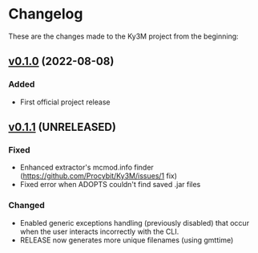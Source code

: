 # Changelog

These are the changes made to the Ky3M project from the beginning:

## [v0.1.0](https://github.com/Procybit/Ky3M/releases/tag/v0.1.0) (2022-08-08)

### Added

- First official project release

## [v0.1.1](https://github.com/Procybit/Ky3M/releases/tag/v0.1.1) (UNRELEASED)

### Fixed

- Enhanced extractor's mcmod.info finder (https://github.com/Procybit/Ky3M/issues/1 fix)
- Fixed error when ADOPTS couldn't find saved .jar files

### Changed

- Enabled generic exceptions handling (previously disabled) that occur when the user interacts incorrectly with the CLI.
- RELEASE now generates more unique filenames (using gmttime)
